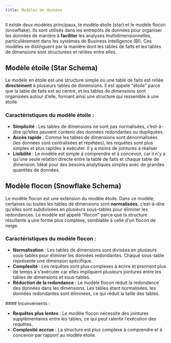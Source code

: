 ```yaml
---
title: Modèles de données
---
```


Il existe deux modèles principaux, le modèle étoile (star) et le modèle flocon (snowflake). Ils sont utilisés dans les entrepôts de données pour organiser les données de manière à **faciliter** les analyses multidimensionnelles, particulièrement dans les systèmes de Business Intelligence (BI). Ces modèles se distinguent par la manière dont les tables de faits et les tables de dimensions sont structurées et reliées entre elles.

##  Modèle étoile (Star Schema)

Le modèle en étoile est une structure simple où une table de faits est reliée **directement** à plusieurs tables de dimensions. Il est appelé "étoile" parce que la table de faits est au centre, et les tables de dimensions sont organisées autour d’elle, formant ainsi une structure qui ressemble à une étoile.

### Caractéristiques du modèle étoile :

- **Simplicité** : Les tables de dimensions ne sont pas normalisées, c’est-à-dire qu’elles peuvent contenir des données redondantes ou dupliquées.
- **Accès rapide** : Comme les tables de dimensions sont dénormalisées (les données sont centralisées et répétées), les requêtes sont plus simples et plus rapides à exécuter. Il y a moins de jointures à réaliser
- **Lisibilité** : Le modèle est simple à comprendre et à concevoir, car il n'y a qu'une seule relation directe entre la table de faits et chaque table de dimension. Idéal pour des besoins analytiques simples avec de grandes quantités de données.

## Modèle flocon (Snowflake Schema)

Le modèle flocon est une extension du modèle étoile. Dans ce modèle, certaines ou toutes les tables de dimensions sont **normalisées**, c’est-à-dire qu'elles sont subdivisées en plusieurs sous-tables pour éliminer les redondances. Le modèle est appelé "flocon" parce que la structure résultante a une forme plus complexe, semblable à celle d'un flocon de neige.
    
### Caractéristiques du modèle flocon :

- **Normalisation** : Les tables de dimensions sont divisées en plusieurs sous-tables pour éliminer les données redondantes. Chaque sous-table représente une dimension spécifique.
- **Complexité** : Les requêtes sont plus complexes à écrire et prennent plus de temps à s'exécuter car elles impliquent plusieurs jointures entre les tables de dimensions et sous-tables.
- **Réduction de la redondance** : Le modèle flocon réduit la redondance des données dans les dimensions. Les tables étant normalisées, les données redondantes sont éliminées, ce qui réduit la taille des tables.

#### Inconvénients :

- **Requêtes plus lentes** : Le modèle flocon nécessite des jointures supplémentaires entre les tables, ce qui peut ralentir l’exécution des requêtes.
- **Complexité accrue** : La structure est plus complexe à comprendre et à concevoir par rapport au modèle étoile.
